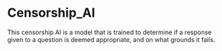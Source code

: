 # Censorship_AI
This censorship AI is a model that is trained to determine if a response given to a question is deemed appropriate, and on what grounds it fails.
